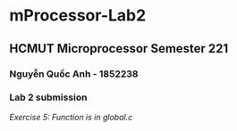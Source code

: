 # mProcessor-Lab2
## HCMUT Microprocessor Semester 221
### Nguyễn Quốc Anh - 1852238
### Lab 2 submission
*Exercise 5: Function is in global.c*

